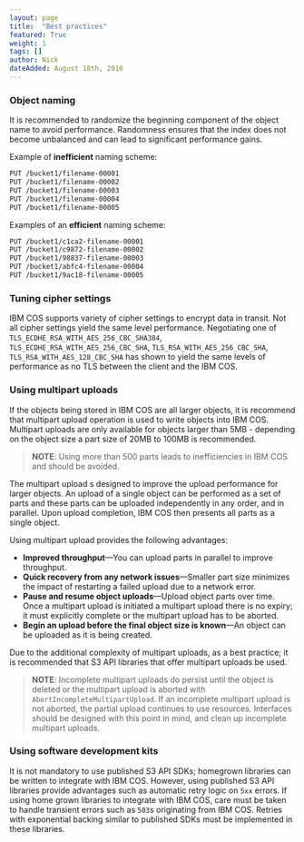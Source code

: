 ```yaml
---
layout: page
title:  "Best practices"
featured: True
weight: 1
tags: []
author: Nick
dateAdded: August 18th, 2016
---
```


### Object naming
It is recommended to randomize the beginning component of the object name to avoid performance.  Randomness ensures that the index does not become unbalanced and can lead to significant performance gains.  

Example of **inefficient** naming scheme:
```bash
PUT /bucket1/filename-00001
PUT /bucket1/filename-00002
PUT /bucket1/filename-00003
PUT /bucket1/filename-00004
PUT /bucket1/filename-00005
```

Examples of an **efficient** naming scheme:
```bash
PUT /bucket1/c1ca2-filename-00001
PUT /bucket1/c9872-filename-00002
PUT /bucket1/98837-filename-00003
PUT /bucket1/abfc4-filename-00004
PUT /bucket1/9ac18-filename-00005
```

### Tuning cipher settings
IBM COS supports variety of cipher settings to encrypt data in transit. Not all cipher settings yield the same level performance. Negotiating one of `TLS_ECDHE_RSA_WITH_AES_256_CBC_SHA384`, `TLS_ECDHE_RSA_WITH_AES_256_CBC_SHA`, `TLS_RSA_WITH_AES_256_CBC_SHA`, `TLS_RSA_WITH_AES_128_CBC_SHA` has shown to yield the same levels of performance as no TLS between the client and the IBM COS.

### Using multipart uploads
If the objects being stored in IBM COS are all larger objects, it is recommend that multipart upload operation is used to write objects into IBM COS.  Multipart uploads are only available for objects larger than 5MB - depending on the object size a part size of 20MB to 100MB is recommended. 

>**NOTE**: Using more than 500 parts leads to inefficiencies in IBM COS and should be avoided.

The multipart upload s designed to improve the upload performance for larger objects.  An upload of a single object can be performed as a set of parts and these parts can be uploaded independently in any order, and in parallel.  Upon upload completion, IBM COS then presents all parts as a single object.

Using multipart upload provides the following advantages:

* **Improved throughput**—You can upload parts in parallel to improve throughput. 
* **Quick recovery from any network issues**—Smaller part size minimizes the impact of restarting a failed upload due to a network error. 
* **Pause and resume object uploads**—Upload object parts over time. Once a multipart upload is initiated a multipart upload there is no expiry; it must explicitly complete or the multipart upload has to be aborted.
* **Begin an upload before the final object size is known**—An object can be uploaded as it is being created.

Due to the additional complexity of multipart uploads, as a best practice; it is recommended that S3 API libraries that offer multipart uploads be used. 

>**NOTE**: Incomplete multipart uploads do persist until the object is deleted or the multipart upload is aborted with `AbortIncompleteMultipartUpload`. If an incomplete multipart upload is not aborted, the partial upload continues to use resources.  Interfaces should be designed with this point in mind, and clean up incomplete multipart uploads.  

### Using software development kits

It is not mandatory to use published S3 API SDKs; homegrown libraries can be written to integrate with IBM COS. However, using published S3 API libraries provide advantages such as automatic retry logic on `5xx` errors. If using home grown libraries to integrate with IBM COS, care must be taken to handle transient errors such as `503`s originating from IBM COS. Retries with exponential backing similar to published SDKs must be implemented in these libraries.


